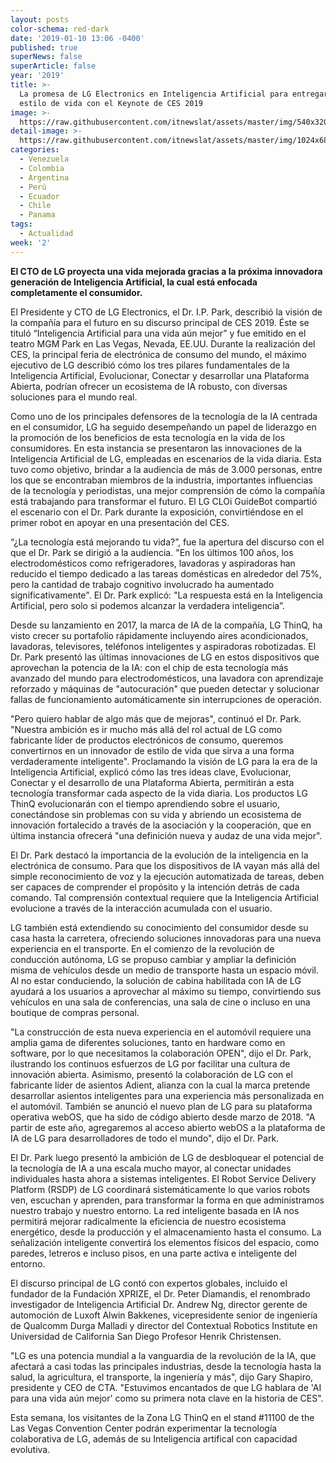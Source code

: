 ```yaml
---
layout: posts
color-schema: red-dark
date: '2019-01-10 13:06 -0400'
published: true
superNews: false
superArticle: false
year: '2019'
title: >-
  La promesa de LG Electronics en Inteligencia Artificial para entregar un mejor
  estilo de vida con el Keynote de CES 2019 
image: >-
  https://raw.githubusercontent.com/itnewslat/assets/master/img/540x320/LG-Keynote-Ces-g.jpg
detail-image: >-
  https://raw.githubusercontent.com/itnewslat/assets/master/img/1024x680/LG-Keynote-Ces-g.jpg
categories:
  - Venezuela
  - Colombia
  - Argentina
  - Perú
  - Ecuador
  - Chile
  - Panama
tags:
  - Actualidad
week: '2'
---
```

**El CTO de LG proyecta una vida mejorada gracias a la próxima innovadora generación de Inteligencia Artificial, la cual está enfocada completamente el consumidor.**

El Presidente y CTO de LG Electronics, el Dr. I.P. Park,  describió la visión de la compañía para el futuro en su discurso principal de CES 2019. Éste se tituló “Inteligencia Artificial para una vida aún mejor” y fue emitido en el teatro MGM Park en Las Vegas, Nevada, EE.UU. Durante la realización del CES, la principal feria de electrónica de consumo del mundo, el máximo ejecutivo de LG describió cómo los tres pilares fundamentales de la Inteligencia Artificial, Evolucionar, Conectar y desarrollar una Plataforma Abierta, podrían ofrecer un ecosistema de IA robusto, con diversas soluciones para el mundo real.

Como uno de los principales defensores de la tecnología de la IA centrada en el consumidor, LG ha seguido desempeñando un papel de liderazgo en la promoción de los beneficios de esta tecnología en la vida de los consumidores. En esta instancia se presentaron las innovaciones de la Inteligencia Artificial de LG, empleadas en escenarios de la vida diaria. Esta tuvo como objetivo, brindar a la audiencia de más de 3.000 personas, entre los que se encontraban miembros de la industria, importantes influencias de la tecnología y periodistas, una mejor comprensión de cómo la compañía está trabajando para transformar el futuro. El LG CLOi GuideBot compartió el escenario con el Dr. Park durante la exposición, convirtiéndose en el primer robot en apoyar en una presentación del CES.

“¿La tecnología está mejorando tu vida?”, fue la apertura del discurso con el que el Dr. Park se dirigió a la audiencia. "En los últimos 100 años, los electrodomésticos como refrigeradores, lavadoras y aspiradoras han reducido el tiempo dedicado a las tareas domésticas en alrededor del 75%, pero la cantidad de trabajo cognitivo involucrado ha aumentado significativamente". El Dr. Park explicó: "La respuesta está en la Inteligencia Artificial, pero solo si podemos alcanzar la verdadera inteligencia”.

Desde su lanzamiento en 2017, la marca de IA de la compañía, LG ThinQ, ha visto crecer su portafolio rápidamente incluyendo aires acondicionados, lavadoras, televisores, teléfonos inteligentes y aspiradoras robotizadas. El Dr. Park presentó las últimas innovaciones de LG en estos dispositivos que aprovechan la potencia de la IA: con el chip de esta tecnología más avanzado del mundo para electrodomésticos, una lavadora con aprendizaje reforzado y máquinas de "autocuración" que pueden detectar y solucionar fallas de funcionamiento automáticamente sin interrupciones de operación.

 "Pero quiero hablar de algo más que de mejoras", continuó el Dr. Park. "Nuestra ambición es ir mucho más allá del rol actual de LG como fabricante líder de productos electrónicos de consumo, queremos convertirnos en un innovador de estilo de vida que sirva a una forma verdaderamente inteligente". Proclamando la visión de LG para la era de la Inteligencia Artificial, explicó cómo las tres ideas clave, Evolucionar, Conectar y el desarrollo de una Plataforma Abierta, permitirán a esta tecnología transformar cada aspecto de la vida diaria. Los productos LG ThinQ evolucionarán con el tiempo aprendiendo sobre el usuario, conectándose sin problemas con su vida y abriendo un ecosistema de innovación fortalecido a través de la asociación y la cooperación, que en última instancia ofrecerá "una definición nueva y audaz de una vida mejor".

El Dr. Park destacó la importancia de la evolución de la inteligencia en la electrónica de consumo. Para que los dispositivos de IA vayan más allá del simple reconocimiento de voz y la ejecución automatizada de tareas, deben ser capaces de comprender el propósito y la intención detrás de cada comando. Tal comprensión contextual requiere que la Inteligencia Artificial evolucione a través de la interacción acumulada con el usuario.

LG también está extendiendo su conocimiento del consumidor desde su casa hasta la carretera, ofreciendo soluciones innovadoras para una nueva experiencia en el transporte. En el comienzo de la revolución de conducción autónoma, LG se propuso cambiar y ampliar la definición misma de vehículos desde un medio de transporte hasta un espacio móvil. Al no estar conduciendo, la solución de cabina habilitada con IA de LG ayudará a los usuarios a aprovechar al máximo su tiempo, convirtiendo sus vehículos en una sala de conferencias, una sala de cine o incluso en una boutique de compras personal.

"La construcción de esta nueva experiencia en el automóvil requiere una amplia gama de diferentes soluciones, tanto en hardware como en software, por lo que necesitamos la colaboración OPEN", dijo el Dr. Park, ilustrando los continuos esfuerzos de LG por facilitar una cultura de innovación abierta. Asimismo, presentó la colaboración de LG con el fabricante líder de asientos Adient, alianza con la cual la marca pretende desarrollar asientos inteligentes para una experiencia más personalizada en el automóvil. También se anunció el nuevo plan de LG para su plataforma operativa webOS, que ha sido de código abierto desde marzo de 2018. "A partir de este año, agregaremos al acceso abierto webOS a la plataforma de IA de LG para desarrolladores de todo el mundo", dijo el Dr. Park.

El Dr. Park luego presentó la ambición de LG de desbloquear el potencial de la tecnología de IA a una escala mucho mayor, al conectar unidades individuales hasta ahora a sistemas inteligentes. El Robot Service Delivery Platform (RSDP) de LG coordinará sistemáticamente lo que varios robots ven, escuchan y aprenden, para transformar la forma en que administramos nuestro trabajo y nuestro entorno. La red inteligente basada en IA nos permitirá mejorar radicalmente la eficiencia de nuestro ecosistema energético, desde la producción y el almacenamiento hasta el consumo. La señalización inteligente convertirá los elementos físicos del espacio, como paredes, letreros e incluso pisos, en una parte activa e inteligente del entorno.

El discurso principal de LG contó con expertos globales, incluido el fundador de la Fundación XPRIZE, el Dr. Peter Diamandis, el renombrado investigador de Inteligencia Artificial Dr. Andrew Ng, director gerente de automoción de Luxoft Alwin Bakkenes, vicepresidente senior de ingeniería de Qualcomm Durga Malladi y director del Contextual Robotics Institute en Universidad de California San Diego Profesor Henrik Christensen.

"LG es una potencia mundial a la vanguardia de la revolución de la IA, que afectará a casi todas las principales industrias, desde la tecnología hasta la salud, la agricultura, el transporte, la ingeniería y más", dijo Gary Shapiro, presidente y CEO de CTA. "Estuvimos encantados de que LG hablara de 'AI para una vida aún mejor' como su primera nota clave en la historia de CES".

Esta semana, los visitantes de la Zona LG ThinQ en el stand #11100 de the Las Vegas Convention Center podrán experimentar la tecnología colaborativa de LG, además de su Inteligencia artifical con capacidad evolutiva.